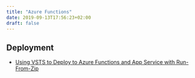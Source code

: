 ```yaml
---
title: "Azure Functions"
date: 2019-09-13T17:56:23+02:00
draft: false
---
```


## Deployment

- [Using VSTS to Deploy to Azure Functions and App Service with Run-From-Zip](https://anthonychu.ca/post/vsts-deploy-app-service-azure-functions-run-from-zip/)
